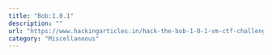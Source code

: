 ```yaml
---
title: "Bob:1.0.1"
description: ""
url: "https://www.hackingarticles.in/hack-the-bob-1-0-1-vm-ctf-challenge/"
category: "Miscellaneous"
---
```

